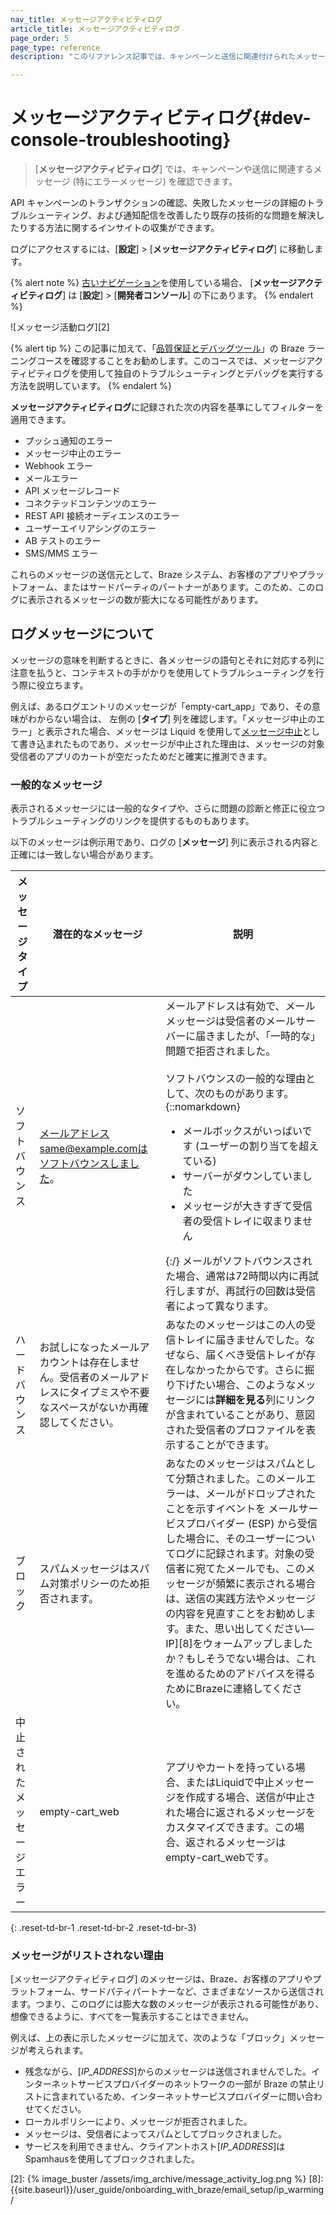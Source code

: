```yaml
---
nav_title: メッセージアクティビティログ
article_title: メッセージアクティビティログ
page_order: 5
page_type: reference
description: "このリファレンス記事では、キャンペーンと送信に関連付けられたメッセージが表示されるメッセージアクティビティログについて説明します。ここには、ログメッセージを解釈する方法に関する情報もあります。"

---
```


# メッセージアクティビティログ{#dev-console-troubleshooting}

> \[**メッセージアクティビティログ**] では、キャンペーンや送信に関連するメッセージ (特にエラーメッセージ) を確認できます。

API キャンペーンのトランザクションの確認、失敗したメッセージの詳細のトラブルシューティング、および通知配信を改善したり既存の技術的な問題を解決したりする方法に関するインサイトの収集ができます。

ログにアクセスするには、\[**設定**] > \[**メッセージアクティビティログ**] に移動します。

{% alert note %}
[古いナビゲーション]({{site.baseurl}}/navigation)を使用している場合、 \[**メッセージアクティビティログ**] は \[**設定**] > \[**開発者コンソール**] の下にあります。
{% endalert %}

![メッセージ活動ログ][2]

{% alert tip %}
この記事に加えて、「[品質保証とデバッグツール](https://learning.braze.com/quality-assurance-and-debugging-tools-in-the-dashboard/)」の Braze ラーニングコースを確認することをお勧めします。このコースでは、メッセージアクティビティログを使用して独自のトラブルシューティングとデバッグを実行する方法を説明しています。
{% endalert %}

**メッセージアクティビティログ**に記録された次の内容を基準にしてフィルターを適用できます。

- プッシュ通知のエラー
- メッセージ中止のエラー
- Webhook エラー
- メールエラー
- API メッセージレコード
- コネクテッドコンテンツのエラー
- REST API 接続オーディエンスのエラー
- ユーザーエイリアシングのエラー
- AB テストのエラー
- SMS/MMS エラー

これらのメッセージの送信元として、Braze システム、お客様のアプリやプラットフォーム、またはサードパーティのパートナーがあります。このため、このログに表示されるメッセージの数が膨大になる可能性があります。

## ログメッセージについて

メッセージの意味を判断するときに、各メッセージの語句とそれに対応する列に注意を払うと、コンテキストの手がかりを使用してトラブルシューティングを行う際に役立ちます。 

例えば、あるログエントリのメッセージが「empty-cart_app」であり、その意味がわからない場合は、 左側の \[**タイプ**] 列を確認します。「メッセージ中止のエラー」と表示された場合、メッセージは Liquid を使用して[メッセージ中止][1]として書き込まれたものであり、メッセージが中止された理由は、メッセージの対象受信者のアプリのカートが空だったためだと確実に推測できます。

### 一般的なメッセージ

表示されるメッセージには一般的なタイプや、さらに問題の診断と修正に役立つトラブルシューティングのリンクを提供するものもあります。

以下のメッセージは例示用であり、ログの \[**メッセージ**] 列に表示される内容と正確には一致しない場合があります。

| メッセージタイプ | 潜在的なメッセージ | 説明 |
|---|---|---|
| ソフトバウンス | メールアドレスsame@example.comはソフトバウンスしました。 | メールアドレスは有効で、メールメッセージは受信者のメールサーバーに届きましたが、「一時的な」問題で拒否されました。<br><br>ソフトバウンスの一般的な理由として、次のものがあります。{::nomarkdown}<ul> <li> メールボックスがいっぱいです (ユーザーの割り当てを超えている) </li> <li> サーバーがダウンしていました </li> <li> メッセージが大きすぎて受信者の受信トレイに収まりません </li>  </ul> {:/} メールがソフトバウンスされた場合、通常は72時間以内に再試行しますが、再試行の回数は受信者によって異なります。 |
| ハードバウンス | お試しになったメールアカウントは存在しません。受信者のメールアドレスにタイプミスや不要なスペースがないか再確認してください。 | あなたのメッセージはこの人の受信トレイに届きませんでした。なぜなら、届くべき受信トレイが存在しなかったからです。さらに掘り下げたい場合、このようなメッセージには**詳細を見る**列にリンクが含まれていることがあり、意図された受信者のプロファイルを表示することができます。|
| ブロック | スパムメッセージはスパム対策ポリシーのため拒否されます。 | あなたのメッセージはスパムとして分類されました。このメールエラーは、メールがドロップされたことを示すイベントを メールサービスプロバイダー (ESP) から受信した場合に、そのユーザーについてログに記録されます。対象の受信者に宛てたメールでも、このメッセージが頻繁に表示される場合は、送信の実践方法やメッセージの内容を見直すことをお勧めします。また、思い出してください—IP][8]をウォームアップしましたか？もしそうでない場合は、これを進めるためのアドバイスを得るためにBrazeに連絡してください。|
| 中止されたメッセージエラー | empty-cart_web | アプリやカートを持っている場合、またはLiquidで中止メッセージを作成する場合、送信が中止された場合に返されるメッセージをカスタマイズできます。この場合、返されるメッセージはempty-cart_webです。|
{: .reset-td-br-1 .reset-td-br-2 .reset-td-br-3}

### メッセージがリストされない理由

\[メッセージアクティビティログ] のメッセージは、Braze、お客様のアプリやプラットフォーム、サードパティパートナーなど、さまざまなソースから送信されます。つまり、このログには膨大な数のメッセージが表示される可能性があり、想像できるように、すべてを一覧表示することはできません。

例えば、上の表に示したメッセージに加えて、次のような「ブロック」メッセージが考えられます。

- 残念ながら、\[_IP_ADDRESS_]からのメッセージは送信されませんでした。インターネットサービスプロバイダーのネットワークの一部が Braze の禁止リストに含まれているため、インターネットサービスプロバイダーに問い合わせてください。
- ローカルポリシーにより、メッセージが拒否されました。
- メッセージは、受信者によってスパムとしてブロックされました。
- サービスを利用できません、クライアントホスト\[_IP_ADDRESS_]はSpamhausを使用してブロックされました。

[1]: {{site.baseurl}}/user_guide/personalization_and_dynamic_content/liquid/aborting_messages/#aborting-messages
[2]: {% image_buster /assets/img_archive/message_activity_log.png %}
[8]: {{site.baseurl}}/user_guide/onboarding_with_braze/email_setup/ip_warming/
